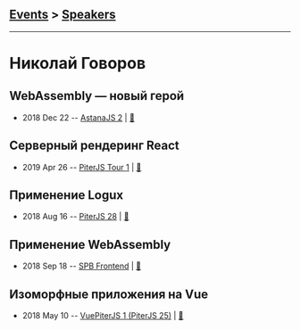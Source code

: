 ## [Events](../README.md) > [Speakers](../speakers.md)
---

# Николай Говоров

## WebAssembly — новый герой
- 2018 Dec 22 -- [AstanaJS 2](https://www.facebook.com/BTSDigital/videos/279066159632468/)  | [:notebook:](https://nikolay-govorov.github.io/talk__wasm-new-hero/#)  
## Серверный рендеринг React
- 2019 Apr 26 -- [PiterJS Tour 1](https://www.youtube.com/watch?v=MueYSY2ZO4Y&t=1160s)  | [:notebook:](https://nikolay-govorov.github.io/talk__react-ssr/#)  
## Применение Logux
- 2018 Aug 16 -- [PiterJS 28](https://www.youtube.com/watch?v=xbuxaQGRnpg)  | [:notebook:](https://fs.piterjs.org/events/28/govorov.pdf)  
## Применение WebAssembly
- 2018 Sep 18 -- [SPB Frontend](https://www.youtube.com/watch?v=VcvCpbjyCVg)  | [:notebook:](https://nikolay-govorov.github.io/talk__wasm/#)  
## Изоморфные приложения на Vue
- 2018 May 10 -- [VuePiterJS 1 (PiterJS 25)](https://www.youtube.com/watch?v=UhPuIahns18)  | [:notebook:](https://fs.piterjs.org/events/25/govorov.pdf)  
